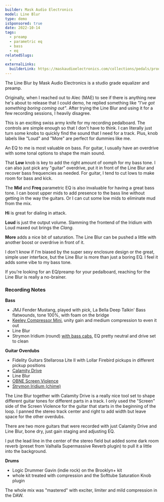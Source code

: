 ```yaml
---
builder: Mask Audio Electronics
model: Line Blur
type: demo
isSponsored: true
date: 2022-10-14
tags:
  - preamp
  - parametric eq
  - bass
  - eq
relatedSlugs:
  -
externalLinks:
  builderLink: https://maskaudioelectronics.com/collections/pedals/products/line-blur
---
```


The Line Blur by Mask Audio Electronics is a studio grade equalizer and preamp.

Originally, when I reached out to Alec (MAE) to see if there is anything new he's about to release that I could demo, he replied something like _"I've got something boring coming out"_. After trying the Line Blur and using it for a few recording sessions, I heavily disagree.

This is an exciting swiss army knife for my recording pedalboard. The controls are simple enough so that I don't have to think. I can literally just turn some knobs to quickly find the sound that I need for a track. Plus, knob labels like "Loud" and "More" are perfect for dummies like me.

An EQ to me is most valuable on bass. For guitar, I usually have an overdrive with some tonal options to shape the main sound.

That **Low** knob is key to add the right amount of oomph for my bass tone. I can also just pick any "guitar" overdrive, put it in front of the Line Blur and recover bass frequencies as needed. For guitar, I tend to cut lows to make room for bass and kick.

The **Mid** and **Freq** parametric EQ is also invaluable for having a great bass tone. I can boost upper mids to add presence to the bass line without getting in the way the guitars. Or I can cut some low mids to eliminate mud from the mix.

**Hi** is great for dialing in attack.

**Loud** is just the output volume. Slamming the frontend of the Iridium with Loud maxed out brings the _Clang_.

**More** adds a nice bit of saturation. The Line Blur can be pushed a little with another boost or overdrive in front of it.

I don't know if I'm biased by the super sexy enclosure design or the great, simple user interface, but the Line Blur is more than just a boring EQ. I feel it adds some vibe to my bass tone.

If you're looking for an EQ/preamp for your pedalboard, reaching for the Line Blur is really a no-brainer.

### Recording Notes

**Bass**

- JMJ Fender Mustang, played with pick, La Bella Deep Talkin' Bass flatwounds, tone 100%, with foam on the bridge
- [Keeley Compressor Mini](/demos/keeley-electronics-compressor-mini), unity gain and medium compression to even it out
- Line Blur
- Strymon Iridium (round) [with bass cabs](/posts/strymon-iridium-bass-ownhammer-ir/), EQ pretty neutral and drive set to clean

**Guitar Overdubs**

- Fidelity Guitars Stellarosa Lite II with Lollar Firebird pickups in different pickup positions
- [Calamity Drive](/demos/plain-speak-calamity-drive)
- Line Blur
- [OBNE Screen Violence](/demos/old-blood-noise-endeavors-screen-violence)
- [Strymon Iridium (chime)](/demos/strymon-iridium)

The Line Blur together with Calamity Drive is a really nice tool set to shape different guitar tones for different parts in a track. I only used the "Screen" side of the Screen Violence for the guitar that starts in the beginning of the loop. I panned the stereo track center and right to add width but leave space for the other overdubs.

There are two more guitars that were recorded with just Calamity Drive and Line Blur, bone dry, just gain staging and adjusting EQ.

I put the lead line in the center of the stereo field but added some dark room reverb (preset from Valhalla Supermassive Reverb plugin) to pull it a little into the background.

**Drums**

- Logic Drummer Gavin (indie rock) on the Brooklyn+ kit
- whole kit treated with compression and the Softtube Saturation Knob plugin

The whole mix was "mastered" with exciter, limiter and mild compression in the DAW.
